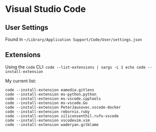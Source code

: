 # Visual Studio Code

## User Settings

Found in `~/Library/Application Support/Code/User/settings.json`

## Extensions

Using the `code` CLI:
`code --list-extensions | xargs -L 1 echo code --install-extension`

My current list:

```
code --install-extension eamodio.gitlens
code --install-extension ms-python.python
code --install-extension ms-vscode.cpptools
code --install-extension ms-vscode.Go
code --install-extension PeterJausovec.vscode-docker
code --install-extension rebornix.ruby
code --install-extension siliconsenthil.rufo-vscode
code --install-extension vscodevim.vim
code --install-extension waderyan.gitblame
```
